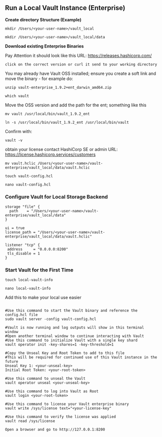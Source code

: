 ## Run a Local Vault Instance (Enterprise) 

**Create directory Structure (Example)**


``
mkdir /Users/<your-user-name>/vault_local
``  


``
mkdir /Users/<your-user-name>/vault_local/data
``  


**Download existing Enterprise Binaries**

Pay Attention it should look like this URL: https://releases.hashicorp.com/


``
click on the correct version or curl it send to your working directory
``  

You may already have Vault OSS installed; ensure you create a soft link and move the binary - for example do:


``
unzip vault-enterprise_1.9.2+ent_darwin_amd64.zip
``  


``
which vault
``

Move the OSS version and add the path for the ent; something like this

``
mv vault /usr/local/bin/vault_1.9.2_ent
``

``
ln -s /usr/local/bin/vault_1.9.2_ent /usr/local/bin/vault
``

Confirm with:

``
vault -v
``

obtain your license contact HashiCorp SE or admin URL: https://license.hashicorp.services/customers


``
mv vault.hclic /Users/<your-user-name>/vault-enterprise/vault_local/data/vault.hclic
``


``
touch vault-config.hcl
``


``
nano vault-config.hcl
``
### Configure Vault for Local Storage Backend


```
storage "file" {
  path    = "/Users/<your-user-name>/vault-enterprise/vault_local/data"
}
 
ui = true
license_path = "/Users/<your-user-name>/vault-enterprise/vault_local/data/vault.hclic"
 
listener "tcp" {
 address     = "0.0.0.0:8200"
 tls_disable = 1
}
```


### Start Vault for the First Time 



``
touch local-vault-info
``



``
nano local-vault-info
``


Add this to make your local use easier




```

#Use this command to start the Vault binary and reference the config.hcl file
sudo vault server -config vault-config.hcl
 
#Vault is now running and log outputs will show in this terminal window
#Open another terminal window to continue interacting with Vault
#Use this command to initialize Vault with a single key shard
vault operator init -key-shares=1 -key-threshold=1
 
#Copy the Unseal Key and Root Token to add to this file
#This will be required for continued use of this Vault instance in the future
Unseal Key 1: <your-unseal-key>
Initial Root Token: <your-root-token>
 
#Use this command to unseal the Vault
vault operator unseal <your-unseal-key>
 
#Use this command to log into Vault as Root
vault login <your-root-token>
 
#Use this command to license your Vault enterprise binary
vault write /sys/license text="<your-license-key"
 
#Use this command to verify the license was applied
vault read /sys/license
```




``
Open a browser and go to http://127.0.0.1:8200
``







